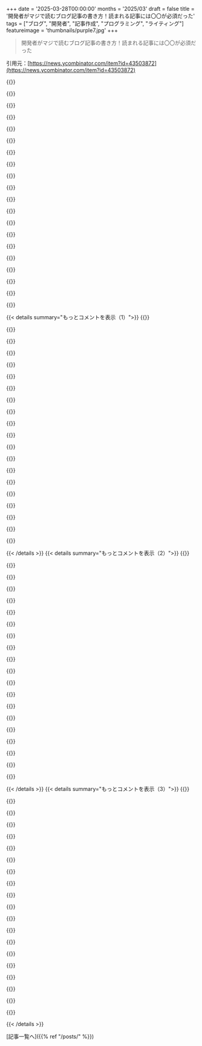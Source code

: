+++
date = '2025-03-28T00:00:00'
months = '2025/03'
draft = false
title = '開発者がマジで読むブログ記事の書き方！読まれる記事には〇〇が必須だった'
tags = ["ブログ", "開発者", "記事作成", "プログラミング", "ライティング"]
featureimage = 'thumbnails/purple7.jpg'
+++

> 開発者がマジで読むブログ記事の書き方！読まれる記事には〇〇が必須だった

引用元：[https://news.ycombinator.com/item?id=43503872](https://news.ycombinator.com/item?id=43503872)

{{<matomeQuote body="俺の意見だけど（ブログちょっと人気あるんだよね）、テキストは基本的にインバーテッドピラミッド型がマジで最強。ツイートくらいの短さで記事の内容をタイトルとか最初の段落に入れると良いよ。手っ取り早く要点伝えて、それから詳しく説明する感じ。こうすれば、途中で読むのやめても大事な部分は持って帰れるし、細かいこと気になる人は最後まで読めばOK。読者集めるには、自分が何について書いてるかハッキリさせるのが一番。インバーテッドピラミッドはそれに役立つ。興味ない人を引き込んでも意味ないしね。新規読者より既存読者大事にしろって話。画像は、内容にめっちゃ関係あるなら良いけど、そうじゃないなら邪魔なだけだと思う。マジで。気を散らす要素は減らすべき。画像は絶対に面白くしちゃダメ。" userName="marginalia_nu" createdAt="2025-03-28T14:01:54" color="#ff33a1">}}

{{<matomeQuote body="＞インバーテッドピラミッド型がマジで最強”って言うけど、それって俺が30年くらい前に高校で教わったジャーナリズムの書き方と似てる気がする。新聞の記事書くときって、最初の文に誰が、何を、いつ、どこでって全部入れなきゃいけないんだよね。読者は最初の文で基本的な情報ゲットして、あとは詳細を読み進める感じ。これって読者だけじゃなくて、編集者が記事短く切る必要あるときにも便利で、最後のほうから削れば良いだけだし。" userName="hk1337" createdAt="2025-03-28T19:00:09" color="">}}

{{<matomeQuote body="＞俺が30年くらい前に高校で教わったこと”<br>それ今でも教えるべきじゃない？あんま変わってないと思うけど？俺が学校行ってた10年前も、同じようにエッセイ書いてたよ。参考になるサイトはここにあるよ。<br>https://owl．purdue．edu/owl/subject_specific_writing/writing_...<br>https://owl．purdue．edu/owl/general_writing/academic_writing/...<br>https://owl．purdue．edu/owl/general_writing/the_writing_proce...<br>あと、色んな書き方があるし。論文以外にも色々書くじゃん。" userName="ZYbCRq22HbJ2y7" createdAt="2025-03-29T01:51:12" color="">}}

{{<matomeQuote body="新聞がインバーテッドピラミッド型を使うのには歴史的な理由があるんだよね、特に配信記事とか。レイアウトするときに、記事を途中でぶった切っても問題ないようにするためだったんだ。雑誌の記事はそこまで厳密じゃないけど、やっぱり重要な情報は最初の方に持ってきてるよね。" userName="ghaff" createdAt="2025-03-28T21:32:11" color="">}}

{{<matomeQuote body="＞途中でぶった切る”ってマジで物理的に切ってたんだよ！俺が学生新聞で働いてた時（プロ用の写真植字機材があった）、二流の“埋め草”記事は長いコラムで組んで、レイアウトボードに貼り付けて（接着剤はホットワックス）、スペース無くなったらカッターで切ってたんだよね。レイアウト担当は、締め切りの11時までに終わらせるために、その辺の記事はマジで読んでなかったと思うわ。" userName="eichin" createdAt="2025-03-29T01:06:44" color="#785bff">}}

{{<matomeQuote body="俺も学生新聞やってて、その後別の学校で新聞創刊したんだけど、どっちも配信記事は使ってなかったけど、記事の長さを調整する必要はあったよね。" userName="ghaff" createdAt="2025-03-29T06:12:52" color="">}}

{{<matomeQuote body="インバーテッドピラミッドは冷水シャワーみたいなもんで、最初はキツいけど、ライターとしての実力アップにはマジで良いんだよね。まず、自分の言いたいことを理解して、それを凝縮する必要がある。特に事実に基づいたニュース記事じゃない場合は難しいんだけど。そして、ダラダラ書かずに、すぐに核心に迫る。読者は好きなとこで読むのやめられるし。広告収入モデルには合わないかもだけど、サブスクモデルならめっちゃ合理的だと思う（たぶん、このルールはそこから生まれたんじゃないかな）。大学で学んだ数少ない役立つことの一つだわ。" userName="strogonoff" createdAt="2025-03-29T12:32:06" color="#785bff">}}

{{<matomeQuote body="＞最初の文に誰が、何を、いつ、どこで”って書かない最近の長文記事マジで嫌い。記事の3分の1くらいまで読まないと何も分かんないとかありえない。" userName="forrestthewoods" createdAt="2025-03-28T21:38:40" color="#ff5733">}}

{{<matomeQuote body="長文記事だけじゃないよ。小学校から大学まで教わる基本の5段落構成のエッセイも、この原則に反してるじゃん。文章書くの習うときって、先生が読んでくれる前提じゃん？だから、要点を伝えることよりも、“読者の興味を引く”ことに重点が置かれるんだよね。だから、長文記事は魅力的な人物描写から始まることが多いんだよ。でも現実世界では、人の注意を引かないといけないし、誰もあんたの書いたもの読む義務ないんだから。情報を伝えたいなら、要点手っ取り早く伝えるべき。物語を語りたいなら、急ぐ必要ないけど。" userName="chatmasta" createdAt="2025-03-29T01:14:59" color="#ff33a1">}}

{{<matomeQuote body="この記事は、あなたのために書かれたものだよ。もしつまらないと感じるなら、あなた向けに書かれたものではないのかもね。" userName="tehjoker" createdAt="2025-03-28T22:04:42" color="">}}

{{<matomeQuote body="＞記事はあんたらに読んでもらうつもりだったんだよ。<br>それか、ページをもっとスクロールさせて広告読み込んだり、動画を自動再生させるつもりだったのかもね。<br>良いエッセイは、まず主張から始めて、それを展開して、最後にまた主張に戻るじゃん。<br>ジャーナリズムが情報発信っていう目的のためにうまく機能してる形式から離れる理由なんてないよね。他に目的（例えばエンゲージメントを長くするとか）があるなら別だけど。" userName="MonkeyClub" createdAt="2025-03-28T22:11:56" color="">}}

{{<matomeQuote body="フィクションとノンフィクションの違いってことじゃない？" userName="jkmcf" createdAt="2025-03-28T22:39:39" color="">}}

{{<matomeQuote body="作者が自分の作品をどう見せるか決めればいいんじゃないかな。" userName="tehjoker" createdAt="2025-03-29T01:55:10" color="">}}

{{<matomeQuote body="え、ピラミッドって上が頂点で、逆ピラミッドって頂点が下にあるんじゃないの？今まで間違ったピラミッド見てた？" userName="jvanderbot" createdAt="2025-03-29T14:39:41" color="">}}

{{<matomeQuote body="いや、ピラミッドの見方は間違ってないよ。<br>ここでズレてるのは、ピラミッドの”幅”が何を意味してるかってこと。<br>ジャーナリズムの逆ピラミッドの考え方では、ピラミッドの幅が情報の”重要度”と関係してるんだ。<br>だから最初に一番重要な情報（ピラミッドの底辺、一番上）から始めて、その後に重要な情報をサポートするために面白くて必要な詳細（ピラミッドの先端、一番下）を埋めていくんだよ。" userName="ithkuil" createdAt="2025-03-29T21:52:17" color="#ff5733">}}

{{<matomeQuote body="＞逆ピラミッドはほとんどの場合、文章の正しい形式だよ。<br>これって「読者に響く面白いストーリーを提供する」ってことと矛盾しない？<br>例えば、逆ピラミッドで問題と解決策を書くなら、「問題はこれ、解決策はこれ、方法はこれ」って構造になるよね。でもストーリーなら時系列順で「問題はこれ、試した方法はこれ、解決策はこれ」ってなるじゃん。<br>両方いける？結末を先に言ってから良いストーリーにするのって可能？" userName="pansa2" createdAt="2025-03-28T16:36:33" color="#ff5c5c">}}

{{<matomeQuote body="“逆ピラミッド…”<br>俺は”アイスバーグ記事”って呼んでる書き方を開発したんだ。<br>ｈｔｔｐｓ：／／ｊｏｈｎ．ｋｏｚｕｂｉｋ．ｃｏｍ／ｐｕｂ／ＩｃｅｂｅｒｇＡｒｔｉｃｌｅ／ｔｉｐ．ｈｔｍｌ<br>逆ピラミッドだけど、いくつか追加の属性がある。" userName="rsync" createdAt="2025-03-28T17:04:28" color="">}}

{{<matomeQuote body="この記事が自己言及的で、隠された情報の宝庫にリンクしてるんじゃないかって期待しちゃった。せめて、理論的な話じゃなくて、実例へのリンクくらいは欲しいな。" userName="Noumenon72" createdAt="2025-03-29T02:45:10" color="">}}

{{<matomeQuote body="期待通りだよ - ”ｂｏｄｙ”リンクをクリックすると、トピック全体が完全に展開されてるのがわかるよ：ｈｔｔｐｓ：／／ｊｏｈｎ．ｋｏｚｕｂｉｋ．ｃｏｍ／ｐｕｂ／ＩｃｅｂｅｒｇＡｒｔｉｃｌｅ／ｂｏｄｙ．ｈｔｍｌ" userName="rsync" createdAt="2025-03-29T04:04:33" color="#45d325">}}

{{<matomeQuote body="イメージは絶対に面白くしちゃダメだって？マジで言ってんの？中東紛争ブログじゃあるまいし、テック業界のブログでしょ？ユーモラスなスクショがあった方が絶対おもしろいじゃん！もちろん、内容と全く関係ない画像を貼るのはNGだけどさ。そんな絶対的なこと言う理由がマジでわからん。" userName="ddejohn" createdAt="2025-03-28T19:10:45" color="">}}

{{< details summary="もっとコメントを表示（1）">}}
{{<matomeQuote body="お堅い文章に面白い画像を入れると、急にテンション変わって読みにくくなるんだよね。伝えたいメッセージが薄れるし、読者が画像だけ見て内容を飛ばしちゃう危険性もあるし。それに、なんか自信なさげで子供っぽく見えるかも。例外はあるけど、基本はやめとくのが吉。" userName="marginalia_nu" createdAt="2025-03-28T19:37:50" color="#38d3d3">}}

{{<matomeQuote body="それ、下手な例えだよね。「逆ピラミッド」って、一番大事な情報（最初にくるやつ）が土台ってことじゃん？土台＝デカい＝重要ってことだけど、それって逆に混乱するわ。ピラミッドの頂点を重要情報って言ってもよくね？頂点＝簡潔＝要点＝重要、みたいな。" userName="tantalor" createdAt="2025-03-28T14:39:14" color="">}}

{{<matomeQuote body="＞どこが逆なの？<br>三角形が逆さまになってるってことだよ。<br>https://en．wikipedia．org/wiki/Inverted_pyramid_(journalism) 見てみ。" userName="jasode" createdAt="2025-03-28T14:14:41" color="">}}

{{<matomeQuote body="あの図を見ても、形と内容がどう関係あるのかマジでわからん。普通のピラミッドでも同じこと書けるし、そっちの方が理にかなってる気がする。一番上に小さくて狭いけど重要な情報を置いて、下に行くほどコンテキストとか詳細を付け加える方が自然じゃね？" userName="azornathogron" createdAt="2025-03-28T14:33:28" color="">}}

{{<matomeQuote body="ブログには使えるかもだけど、ちょっと長めの文章とか、複数のポイントがある場合は無理があるよね。あと、LinkedInの投稿が全部同じに聞こえる理由もこれかも。「いつもと変わらない月曜日だった。まさか、あの日が人生を変える日になるとは…」みたいな。" userName="mvkel" createdAt="2025-03-28T14:43:28" color="">}}

{{<matomeQuote body="なんで逆ピラミッドが長文に向かないと思うの？複数のポイントがあるなら、それは別々のエッセイに分けるべきじゃない？最初の例は、月曜日がいつもと変わらないって話なら逆ピラミッドになるけど、次の文でその前提崩れてるじゃん。" userName="yesfitz" createdAt="2025-03-28T15:22:38" color="">}}

{{<matomeQuote body="本でも同じだよ！中心となるテーマ、見出し、そしてもっと読みたいと思わせる一文があるべき。「ペットは命を救う」ーペットを飼っている人が長生きする6つの理由、みたいな。各章にも同じことが言える。「触れ合い」ー猫を撫でるとなぜ癒されるのか、とかね。" userName="PeterFBell" createdAt="2025-03-28T16:55:30" color="#ff33a1">}}

{{<matomeQuote body="読んでくれてありがとう、Viktor！<br>＞画像については、テキストにめっちゃ関連してない限り、あんまり賛成できないな。ただの飾りはノイズになると思う。<br>そこは意見が分かれるね。やりすぎは良くないけど、読者はテキストの壁を見ると飽きちゃうと思うんだよね。まあ好みの問題だけど。<br>＞画像は絶対に面白くしちゃダメ。<br>これはマジで反対。技術ブログでジョークは絶対ダメって言ってるのと同じじゃん。なんで画像が面白くちゃいけないの？ユーモアと技術的な洞察を混ぜることだって絶対できるじゃん。xkcdとか最高の例だよ。" userName="mtlynch" createdAt="2025-03-28T14:16:21" color="#38d3d3">}}

{{<matomeQuote body="＞深刻な話にユーモアを混ぜると、信憑性が薄れるって？<br>ユーモアのセンスがない人だけじゃない？(笑)”," userName="lapcat" createdAt="2025-03-28T14:30:28" color="">}}

{{<matomeQuote body="絶対にユーモアを使うなってわけじゃないけどね。たまに俺の投稿にもジョークが混ざるし。でも、少ない方が良いと思うよ。シットコムの笑い声が聞こえてきそうな文章もあるし、至る所にギャグが詰め込まれてたりするし。" userName="marginalia_nu" createdAt="2025-03-28T14:34:38" color="">}}

{{<matomeQuote body="冗談だって分かってるけど、実際はもっと複雑だと思うな。HNのコメントでジョークがウケるのは、ジョーク自体が目的じゃなくて、本質的な意見をサポートするためのジョークだったり、意味のあるコメントに付随するジョークだったりする場合だよね。redditとかと比べると、HNは議論を促進する文化があると思う。" userName="mtlynch" createdAt="2025-03-28T16:46:30" color="#ff33a1">}}

{{<matomeQuote body="HNはジョークに寛容だと思うよ。本当に面白くて新鮮ならね。でも、ありきたりな引用ネタとか、古いミームはダメだね。" userName="marginalia_nu" createdAt="2025-03-28T19:28:21" color="">}}

{{<matomeQuote body="コンサル時代に、これを“トップダウンコミュニケーション”って呼んでたな。まず、キーメッセージから始めるんだ。ストーリーテリングとは対照的だね。" userName="mousetree" createdAt="2025-03-28T18:18:40" color="">}}

{{<matomeQuote body="そのコンセプト、すごくいいね。知らなかった。テック業界以外でも、そういう話し方をする人がいたら注目しちゃうかも。<br>＞画像は絶対に面白くしちゃダメだよ<br>😊" userName="barbazoo" createdAt="2025-03-28T14:52:44" color="">}}

{{<matomeQuote body="別名、バーバラ・ミントのピラミッド原則:<br>https://www.mckinsey.com/alumni/news-and-events/global-news/…" userName="gusmally" createdAt="2025-03-28T15:56:46" color="#45d325">}}

{{<matomeQuote body="別名、BLUF（Bottom Line Up Front）とも言うね。" userName="0cf8612b2e1e" createdAt="2025-03-28T15:07:13" color="">}}

{{<matomeQuote body="あのねー、ブログを誰かに読んでもらうことばっか考えたら、99%の人は書く意味なくなっちゃうと思うんだよね。別にこの記事のアドバイスが悪いってわけじゃないんだけどさ。読まれることばっか気にしてたら（例えば、HNのランキングとか、まだない記事を書くとか）、多分いつか書くのやめちゃうよ。だって、ウェブにあるものってほとんど読まれないし、読まれるためだけに書くのはモチベーションにならないもん。<br>書くって、たとえ誰にも読まれなくても、マジで価値があるし、楽しいんだよ！自分の考えをまとめるために書くことで、そのテーマについてもっと深く学べるし、自分自身についても知れる。記事を公開することで、考えを再確認できるけど、一番のメリットは書こうとしてることについてもっと学べることだと思う。<br>だから、アドバイスとしては、自分のブログで面白いと思ったことを自由に書けばいいんじゃないかな。アクセス解析とか入れないで、ただ書いて、公開して、LinkedInに載せる。そうすれば、いつか誰かが見てくれるよ。" userName="stephantul" createdAt="2025-03-28T18:08:22" color="#ff33a1">}}

{{<matomeQuote body="作者だよ！読んでくれてありがとね！<br>＞ブログを誰かに読んでもらうことばっか考えたら、99%の人は書く意味なくなっちゃうと思うんだよね。“<br>作者が自分のために書くのは全然アリだと思うけど、そういう人はもっと少ないと思うな。5～10%くらい？<br>ほとんどの作者は、自分の書いたものを読んでもらえることに満足感を得てると思う。何百万人もじゃなくてもいいけど、数時間かけて書いた記事が数人しか読まれないのは、ほとんどの人が満足できないんじゃないかな。<br>だから、すべてのブロガーが広い読者層を目指すべきだとは思わないけど、もしそうしたいなら、この記事のアドバイスは役に立つと思うよ。" userName="mtlynch" createdAt="2025-03-28T18:38:30" color="">}}

{{<matomeQuote body="あんたは、たくさんの人に読まれるものを書くのがマジで上手いよね。それが最優先事項なんだろうね。<br>ウェブサイトのリンクには「Write Blog Posts that Developers Read（開発者に読まれるブログを書く）」って書いてあるけど、なんで開発者に読まれるブログを書くのが worthwhile（価値がある）のか説明してほしいと思ったよ。<br>＞何百万人もじゃなくてもいいけど、数時間かけて書いた記事が数人しか読まれないのは、ほとんどの人が満足できないんじゃないかな。“<br>俺は誰にも読まれないブログを書いてるよ。記事を公開しても、何人が読んだか確認しない。ブログに特定のテーマはないし、ただ頭に浮かんだことを書いてる。もちろん、文章力を上げて、自分の考えをもっとうまく表現できるようになりたいけどね。でも、多くの人に読まれることが当然の目標だと思ってる人は、ちょっと怪しいと思っちゃうんだよね。<br>[Edit]：ああ、やっとわかった！あんたは、どうすればブログが読まれるようになるかってことを書いてるんだね。しかも、それが上手いから、たくさんの人があんたのブログを読んでる。当然、読者は自分の文章を読んでもらいたい人たちだ。あんたは読者と交流するから、みんなブログは読まれることを目標に書いてると思ってるんだ。" userName="tasuki" createdAt="2025-03-28T21:09:04" color="">}}

{{<matomeQuote body="＞ウェブサイトのリンクには「Write Blog Posts that Developers Read（開発者に読まれるブログを書く）」って書いてあるけど、なんで開発者に読まれるブログを書くのがworthwhile（価値がある）のか説明してほしいと思ったよ。“<br>この記事は、自分の文章をもっと多くの開発者に届けたいと思ってる人向けなんだ。タイトルを見て記事にたどり着いたってことは、すでに多くの読者を求めてるはずだから、その時点で説明する必要はないと思ったんだよね。<br>もし「How to vertically center a div using CSS（CSSでdivを垂直中央に配置する方法）」って記事をクリックして、その記事がなぜdivを中央に配置したいのか説明してたら、ちょっと変だし、時間を無駄にしたくないと思うんじゃないかな。<br>＞俺は誰にも読まれないブログを書いてるよ。記事を公開しても、何人が読んだか確認しない。ブログに特定のテーマはないし、ただ頭に浮かんだことを書いてる。もちろん、文章力を上げて、自分の考えをもっとうまく表現できるようになりたいけどね。でも、多くの人に読まれることが当然の目標だと思ってる人は、ちょっと怪しいと思っちゃうんだよね。“<br>それは全然いいと思うし、応援するけど、この記事の対象読者じゃないってことだね。<br>本のウェブサイトには、読者を増やす戦略じゃなくて、技術について書いた記事もあるから、そっちも興味あるかもね。[0]<br>[0] <br>https://refactoringenglish.com/chapters/" userName="mtlynch" createdAt="2025-03-28T21:20:32" color="">}}


{{< /details >}}
{{< details summary="もっとコメントを表示（2）">}}
{{<matomeQuote body="返信ありがとね。言いたかったのは、99%の人はコンスタントに高い読者数を維持できないってことなんだよね。だから、これを目標にしたり、記事の出発点にすると、いつか書くのをやめてしまうから危険だよ。<br>でも、views/front page をたくさん取ることが出発点なら、アドバイスには全面的に賛成。" userName="stephantul" createdAt="2025-03-28T19:59:50" color="">}}

{{<matomeQuote body="＞言いたかったのは、99%の人はコンスタントに高い読者数を維持できないってことなんだよね。だから、これを目標にしたり、記事の出発点にすると、いつか書くのをやめてしまうから危険だよ。“<br>いやいや、「高い」数字じゃなくても、このアドバイスは当てはまると思うよ。<br>例えば、HNとかredditに投稿し続けること以外に戦略がないブロガーがいて、なかなか traction（牽引力） が得られなくて、落ち込んで諦めてしまうことがある。<br>そういうブロガーに伝えたいのは、最初からどんなトピックについて書きたいのか、どんなチャネルを使えば読者に届けられるのかを考えれば、読者を見つけられるってこと。たとえ数十人に読んでもらいたいだけでも、そのテクニックは有効だよ。" userName="mtlynch" createdAt="2025-03-28T20:21:05" color="#45d325">}}

{{<matomeQuote body="書くことはそれ自体が役に立つと思うけど、「自分のために書く」場合でも、誰かに向けて書くつもりで書いた方がもっと役に立つ。" userName="Retr0id" createdAt="2025-03-29T02:48:31" color="">}}

{{<matomeQuote body="views とかランキングとか気にしないで、まずは自分のために書くことが、本当の価値を生むんじゃないかな。" userName="SwtCyber" createdAt="2025-03-29T07:22:36" color="">}}

{{<matomeQuote body="もしルールを一つだけ選ぶとしたら、「自分自身が実際に読みたいものを書く」だね。問題は、人間の脳は自分に嘘をついて、自分が作ったものをすごいものだと思わせるようにできてるってこと。実際には、他の人が書いたものなら絶対に読まないのにね。客観的になって、自分の文章を far-from-perfect mess（完璧とは程遠い mess）として見れるようにすること。<br>（原則として、「他の人が実際に読みたいものを書く」こともできるけど、こっちの方がずっと難しいと思う。だって、他の人がどう反応するかを知るのは難しいから！もし自分自身が読みたいと思えるなら、俺たちはそんなにユニークじゃないから、他の多くの人も読んでくれるはず。）<br>あと、このリアリティ溢れる写真にprops（敬意）！<br>https://refactoringenglish.com/chapters/write-blog-posts-dev..." userName="dynm" createdAt="2025-03-28T15:50:18" color="#45d325">}}

{{<matomeQuote body="＞自分自身が実際に読みたいものを書く“<br>これは良いルールだね。最初のテストは「3回 proof-reading（校正） を乗り越えたか？」だね。<br>校正すらしない人が書くgarbage（ゴミ）！3回読めば（数日空けて読むのが理想）、ほとんどの kinks（欠点） に気づくよ。<br>そして、声に出して読む！それが無理なら、AI voice actor（AIボイスアクター） に読んでもらうだけでもいい。そうすれば、もっと多くの問題に気づけるよ。" userName="kqr" createdAt="2025-03-28T19:02:48" color="#ff33a1">}}

{{<matomeQuote body="わかるー、HNとかredditの議論って、レスが遅いと誰も読んでくれないんだよね。本当は数分で返信するんじゃなくて、一度キューに入れて何度も見直してから返信すべきなんだけど、そうするとフロントページから消えちゃって誰にも見てもらえない(返信相手くらい)。だから、ざっと目を通してスペルチェックだけする。数時間後じゃないと意味不明な点に気づけないんだよね。頭の中ではわかってるつもりでも、後で見ると全然意味わかんないこと書いてたりするし…(これで返信するけど、ちゃんと伝わるかな…)" userName="bluGill" createdAt="2025-03-28T20:07:15" color="">}}

{{<matomeQuote body="声に出して読んでみるのもアリだよね！無理ならAIに読ませるとか。そっちの方が問題点に気づきやすいし。マジで同意。<br>最初は記事に入れようと思ったんだけど、他の記事であまり触れられてないアドバイスに絞りたかったからやめたんだよね。でも、いつも人に勧めてるよ。AIだと効果薄いかも。声に出して読むと、文章を自然に言い換えたくなるときがあって、それが元の文章より良くなってることが多いんだ。" userName="mtlynch" createdAt="2025-03-28T19:37:10" color="#ff5c5c">}}

{{<matomeQuote body="＞脳みそって、自分が作ったものを実際以上に良く見せようとするようにできてるんだよね。他人のが書いたものだったら絶対読まないようなものでも。<br>まさに俺のポエムのことだ(笑)。でも、これは仕様だと思ってるから、世間がどう思おうと書き続けるぜ。" userName="rikroots" createdAt="2025-03-28T17:58:05" color="">}}

{{<matomeQuote body="自分が読みたいものを書くっていうルール、マジで良いね。" userName="SwtCyber" createdAt="2025-03-29T07:26:00" color="#ff33a1">}}

{{<matomeQuote body="＞誰かが実際に読んでくれるものを書く<br>このニュアンスが重要だよねー。多くの人が、自分を客観的に見て、他人がなぜ興味を持つのか判断するのが苦手なんだよね。" userName="swyx" createdAt="2025-03-28T16:49:13" color="#785bff">}}

{{<matomeQuote body="Steve BallmerはBill GatesみたいにMicrosoft株を分散しなかったけど、めっちゃ金持ちになったよね。Gatesより今はお金持ちらしい。でも、一つの会社に全集中するのが良いってわけじゃないよね、たぶん。<br>他の人の役に立つように文章力を上げたいとは思ってるよ。でも、より多くの人に読んでもらうためにコンテンツを広げると、薄っぺらくてお決まりのクリックベイト記事になっちゃうんだよね。読んでも書いても楽しくない。文章を書くことは自分の考えを深めることでもあるから、読者のためじゃなくて自分のために書きたい。でも、読んでくれる人には感謝してるよ。<br>Hacker Newsで人気のある記事って、ZigとかRustとか、Goは「賢い」開発者向けじゃないとか、PL理論とか、Lispのノスタルジーとか、ブログを書くべき理由とか、Small internetとか、そういうのばっかりだよね。9割は記憶に残らない。記事よりもコメントの方が勉強になることが多いし。特定の層に響くような記事は書きたくないんだ。<br>基本的には、今自分が取り組んでいることとか興味のあることを書いてる。過去の自分や未来の自分が役に立つようなものを書くようにしてるかな。読者向けに書くのとは全然違うよね。アクセス数は少ないけど、ブログには月数千人の訪問者があるよ[1]。リクルーターが記事を見てオファーをくれたこともあるし。書き方としては違うけど、今のやり方に満足してるよ。<br>[1]: https://rednafi.com/" userName="rednafi" createdAt="2025-03-29T03:08:46" color="">}}

{{<matomeQuote body="＞Goは「賢い」開発者向けじゃない<br>っていう例って何かある？" userName="abbadadda" createdAt="2025-03-29T08:06:43" color="">}}

{{<matomeQuote body="たくさんあるよ。<br>https://news.ycombinator.com/item?id=37192467<br>https://news.ycombinator.com/item?id=9266184" userName="rednafi" createdAt="2025-03-29T22:42:23" color="">}}

{{<matomeQuote body="作者です。<br>コメントから、少なくとも最後のセクションは読んでくれたみたいだね: )<br>でも、見出しと構成が意図した通りに機能してるってことだね。ざっと目を通して、内容を理解して、自分には合わないと判断したんだ。<br>見出しから興味がないと判断できたなら、同じ情報を別の方法で提示しても、たぶん興味を持たなかっただろうね。" userName="mtlynch" createdAt="2025-03-28T17:27:02" color="">}}

{{<matomeQuote body="編集：HNの記事よりコメント欄を読んでいるかも。面白いよね！<br>個人的には全然ありだと思う。<br>興味のある分野か、すでに知っていること以外は、リンクを開く前にコメントをチェックするようにしてる。時間の節約になるし。" userName="ddejohn" createdAt="2025-03-28T19:13:56" color="">}}

{{<matomeQuote body="サンプルサイズ1。サイズを2にするには：<br>記事を開いて、作者がちゃんとわかってる人だってことを確認できたから、次のブログを書く前にちゃんと読もうと思ってブックマークした。<br>もし最初にnannaのスパゲッティレシピみたいなブログの話をされたら、そうしなかったかも。" userName="nextts" createdAt="2025-03-29T01:32:09" color="">}}

{{<matomeQuote body="記事の構成がしっかりしてれば（この記事がそうだって言ってるみたいだけど）、開発者が読んでシェアしたくなるブログにする方法は2つあると思う。<br>1．とにかくたくさん書く。そうすればいつか当たる。<br>2．めっちゃ調べて頑張る。<br>記事の冒頭の「開発者は面白い洞察を持っていた」ってくだりは、ブログがつまらない意見ばかりだったってことみたいに聞こえる。意見記事で成功する人は少ないけど、一番書きやすいんだよね。知らない人が書いても誰も興味ないから、めっちゃ調べて深掘りして面白くするしかない。<br>自分は2番目のアプローチに集中してるから、記事を完成させるのに時間がかかる。だから月に1本くらいしか書けない。全部自信作にしたいし、構成を調整したり、冗長な表現をなくしたり、読みやすくしたりするのに時間をかけてる。文を太字にすることが多いかな。画像も使うようにしてるけど、開発者向けのコンテンツで役に立つ画像を見つけるのは難しい。イラストレーターを雇うのはいいけど、お金を払えるライターは少ないんじゃないかな。<br>記事を面白くするために、カスタムコンポーネントを作って、ブログで使えるコンポーネントライブラリを育ててる。でも、うまくいかないこともある。例えば、前の記事ではイースターエッグを数時間かけて作ったけど、インタラクトしたのは22人（0.1%未満）だった。" userName="MartijnHols" createdAt="2025-03-28T14:52:08" color="#ff5c5c">}}

{{<matomeQuote body="ブログの読者がいないうちは、頑張って調べたり努力したりしない方がいいと思う。ブログが確立されてないせいで、よく考えられた記事が全然読まれなかったり、適当に書いた記事がHNで上位に表示されたりするのを何度も見てきたから。" userName="CuriouslyC" createdAt="2025-03-28T17:01:38" color="">}}

{{<matomeQuote body="自分の経験とは違うかな。HNは、記事の深さを増して意見を減らした途端に、すごく歓迎してくれるようになった。<br>HNがあんまり興味を示さない分野もある。例えば、web accessibilityとか。（他のプラットフォームの方が反応が良かった）でもそれは、writerとかblogの問題じゃなくて、テーマの問題だと思う。" userName="MartijnHols" createdAt="2025-03-28T21:04:43" color="">}}


{{< /details >}}
{{< details summary="もっとコメントを表示（3）">}}
{{<matomeQuote body="自分は1つの記事に5ヶ月くらいかけてるよ。オリジナルのリサーチで、実際に貢献できるような記事を目指してるんだ。" userName="kristopolous" createdAt="2025-03-28T15:02:09" color="#785bff">}}

{{<matomeQuote body="＞自分は2番目のアプローチに集中してるから、記事を完成させるのに時間がかかる。だから月に1本くらいしか書けない。<br>まさにそれなんだよね。コードを書いたり、同じようなコードを複数のプロジェクトで書き直したりして、それを共有すると役に立つかもって気づくのがきっかけ。<br>次に、コードをブログに全部貼り付けて、記事の構成を考え始める。このコードが正しい（あるいは使うのに十分な程度に正しい）って主張するために、どんなコンテンツを追加する必要があるかな？コードの代替アプローチを調べて、それについて書く時間も必要。<br>完成した記事には満足してるけど、書くのに時間がかかるんだよね。今書いてる記事は、まだリサーチがたくさん残ってて、ちょっと書けなくなってる。リサーチして記事にするモチベーションがわかないんだ。でも、それは普通だと思うし、いつかまたやる気になるはず。" userName="jeremy_k" createdAt="2025-03-28T15:31:39" color="#785bff">}}

{{<matomeQuote body="＞記事の構成がしっかりしてれば（この記事がそうだって言ってるみたいだけど）、それが一番大事だってことみたいに聞こえる。<br>著者です。<br>構成が全てだとは思ってないから、そう思わせてたらごめん。<br>面白いテーマを選んだり、うまく書いたりするのは当たり前だと思ってて、この記事ではあまり語られてないアドバイスに焦点を当ててみたんだ。" userName="mtlynch" createdAt="2025-03-28T14:54:23" color="">}}

{{<matomeQuote body="兼ね合いだよ！多層システムを作るのがおすすめ。<br>まず短い記事をたくさん書いて、どれが異常に読まれたり、自分がよく参照したりするかを見てみる。<br>それから、頑張って時間をかける。<br>こうすれば、人気のないものに無駄な投資をせずに済むし、何度もチャンスがある。<br>例：<br>https://www.swyx.io/bottom-up-ideas" userName="swyx" createdAt="2025-03-28T16:50:36" color="#45d325">}}

{{<matomeQuote body="正直言うと、この分野で経験豊富な人（HNのフロントページに69記事載せる予定。今は55記事）として、半分くらいは記事に自分がワクワクしてるかどうかだと思う。ワクワクしてないと、それが伝わっちゃって、読者に叩かれたり、フラグ立てられたりする。sink or swimだよ。" userName="xena" createdAt="2025-03-28T23:34:13" color="">}}

{{<matomeQuote body="棒人間の例、マジでAIアートより分かりやすいね。皮肉なことに、そのAI画像があったからこそ、それが際立ったんだよね。AIのストックフォトってマジでつまんない。棒人間と比べてもそう思う。反AIアートの人たちがヒューマンクリエイティビティとかでギャーギャー言うよりも、この2つの画像の方が遥かに価値があると思う。" userName="BeFlatXIII" createdAt="2025-03-29T01:08:29" color="#ff33a1">}}

{{<matomeQuote body="＞ひどいMS Paintの絵でもAI生成画像より面白いのはマジで事実だよね。なんでみんなFlickrとかのCC BY-SAの画像を使わないんだろう？記事にAI生成画像があると、記事全体がAI製に見えちゃうんだよね。<br>あと、流し読みする人向けには画像がマジで効果的。文章の流れを区切ってくれるからね。見出しの色を変えるのもアリだけど、markdownと普通のCSSじゃあんまりやらないよね。" userName="AlienRobot" createdAt="2025-03-28T22:21:59" color="#ff5733">}}

{{<matomeQuote body="https://refactoringenglish.com/tools/hn-popularity　で紹介されてる人気ブログの多くが、ここで提案されてる内容と真逆のことやってるのが面白いよね。でも、まだ自分のスタイルを探してる人とか、人気を最適化したい人には、良いアドバイスだと思うよ。" userName="nuredini" createdAt="2025-03-29T08:26:39" color="">}}

{{<matomeQuote body="読んでくれてありがとね！上位の著者たちは、ここで言ってるテクニックと合致してると思うよ。Paul Grahamは違うけど。Krebs、Julia Evans、Dan Luu、John Gruber、Simon Willisonとかは、みんな要点を手早く伝えて、広い層に向けて書いてるよね。Dan LuuとJohn Gruberは画像とか見出しをあんまり使わないけど、Krebs、Evans、Willisonは使ってるよね。" userName="mtlynch" createdAt="2025-03-29T10:06:03" color="#ff33a1">}}

{{<matomeQuote body="画像と構成で、説明するより見せるっていうリマインダー、マジ感謝！開発ブログってテキストの壁になりがちだけど、ざっくりした図とか、流し読みしやすい見出しがあるだけで全然違うよね。" userName="SwtCyber" createdAt="2025-03-29T07:18:05" color="#ff5733">}}

{{<matomeQuote body="Refactoring Englishも予約したよ！数年前のコース、”Hit the Front Page of Hacker News”がマジで好きだったんだよね。初心者向けに、予備知識とか前提知識なしで書くのが大事ってのが一番の学びだった。HNで紹介されてる記事で、自分の分野外なのに、全然バカにされてる気がしない記事にいつも感動してたんだよね。おかげで、白紙とにらめっこすることがなくなったよ。マジ感謝！本も楽しみにしてるね！" userName="testycool" createdAt="2025-03-28T16:49:15" color="#ff33a1">}}

{{<matomeQuote body="読んでくれて、そして優しい言葉をありがとう！前のコースが役に立ったみたいで、マジ嬉しい！" userName="mtlynch" createdAt="2025-03-28T16:58:46" color="#ff5c5c">}}

{{<matomeQuote body="皮肉なことに、最初の数段落を流し読みして、注目を集める秘訣は”要点を手早く伝えること”ってのが分かった。で、一番下までスクロールして見出しだけ読んだけど、もうどうでもよくなっちゃった。コメントの方が興味あるんだよね。編集：やっぱりそう思ってるの俺だけじゃないみたい。" userName="commandersaki" createdAt="2025-03-30T05:40:38" color="">}}

{{<matomeQuote body="個人ブログランキング、作ってくれてありがとう！確かハードウェアのビジネスを最近売ったんだよね？コンテンツビジネスに移行した動機って何？このプロジェクトには興味あるし、本も買うと思うけど、もっと大きくて、難しくて、技術的なことに挑戦してる姿が見たかったなっていうのも正直ある。前の仕事はマジで刺激的だったんだよね。価値がないとは思ってないけどね。ただ、A地点からB地点への経緯が気になるんだ。" userName="jppope" createdAt="2025-03-28T14:26:01" color="">}}

{{<matomeQuote body="読んでくれてありがとね！<br>コンテンツビジネスに乗り出す動機って何？　このプロジェクトには興味あるし、本も買うと思うけど、もっとデカくて難しくて技術的なことに挑戦して、その過程をシェアしてくれる方が嬉しいかな。前の仕事はすごく刺激的だったんだよね。<br>技術的なことについて書いて、それが経済的に成り立つようなビジネスを探してるんだ。読者の興味にも合ってるようなやつね。<br>TinyPilotを運営してた時、やってることを色々書きたかったんだけど、ビジネスのペースが速くて書く時間が全然なかったんだ。それに最初の数ヶ月以降、ブログがビジネスに与える影響はほとんどなかったし。役に立ってると思ってたんだけど、他のことに時間を使った方がいいから、ブログに時間を割くのが難しかったんだよね。<br>ブログがTinyPilotの役に立たないのも当然かも。ブログの読者と製品に興味のある人の間には重なりがあるけど、完全に一致してるわけじゃないし。インディーズビジネスに興味がある人が、必ずしもKVM over IPデバイスを買いたいわけじゃないし。<br>ブログで稼ぐ方法はいくつかあるけど（広告、アフィリエイト、有料メンバーシップ）、一番魅力を感じるのはJulia Evans[0]みたいなやり方かな。彼女は自分の興味のあることをブログに書いて、読者が経済的に貢献できる有料プロダクト[1]を持ってるんだ。<br>最終的にはSaaSとかソフトウェア製品に戻りたいけど、本がうまくいくか試したいんだよね。教えたいことがたくさんあるんだ。<br>教育的なプロダクト（”情報プロダクト”）は残念ながら偏見を持たれがちだけど、顧客発見、マーケティング、販売のプロセス全体を学べる良い方法だと思うんだ。長期的な約束じゃないから、うまくいかなくても、次のことに移ればいいだけだし。" userName="mtlynch" createdAt="2025-03-28T14:51:45" color="#ff5733">}}

{{<matomeQuote body="あの石の写真を撮るのに、瞬間接着剤どんだけ使ったの？　一番上の石はコラージュかもしれないけど、下３つの石は本物だと思うよ！" userName="eimrine" createdAt="2025-03-28T15:37:36" color="">}}

{{<matomeQuote body="ハハ、個人的には使ってないけど、カメラマンは使ったかもね。フリー素材の写真だよ。[0]<br>イラストレーターにカバーデザインを依頼したんだけど、AIの使い方で気に入らないことがあって、結局自分で2時間で適当なカバーを作ったんだ。[1]" userName="mtlynch" createdAt="2025-03-28T16:09:11" color="">}}

{{<matomeQuote body="細かいことだけど、入れ子状の円グラフじゃなくて、ベン図の方が正確だと思うな。全ての開発者がブログを読むわけじゃないし。" userName="paulluuk" createdAt="2025-03-28T21:53:53" color="">}}

{{<matomeQuote body="だよねー。ベン図も考えたんだけど、重なりを強調してるように感じたんだよね。今回はただ同心円にしたかっただけなんだ。<br>問題は一番上のカテゴリーだよね。”プログラマー”を厳密に含むようなものに変えるべきかも。" userName="mtlynch" createdAt="2025-03-28T23:04:16" color="#45d325">}}

{{<matomeQuote body="そもそも、なんで技術ブログを書きたいのか？って自問自答すべきだよね。名声と富のためなら、好きなマイナー技術についてブログを書くのは一番簡単な道じゃないかも。<br>自分の理解のためなら、写真が足りてるかとか、最初の段落がTikTokに対抗できるほどドーパミンが出るかとか気にしなくていいし。未来の自分が一番重要な読者になるんだから、記事を読み返してる時点で興味があるってことだし。代わりに、将来自分が理解できるように、詳細で正確な言葉に集中すべきだよね。<br>プロとしての評価を高めたいなら、コンテンツがどれだけキャッチーかは評価されないだろうし。" userName="janalsncm" createdAt="2025-03-28T21:52:18" color="#38d3d3">}}


{{< /details >}}


[記事一覧へ]({{% ref "/posts/" %}})
